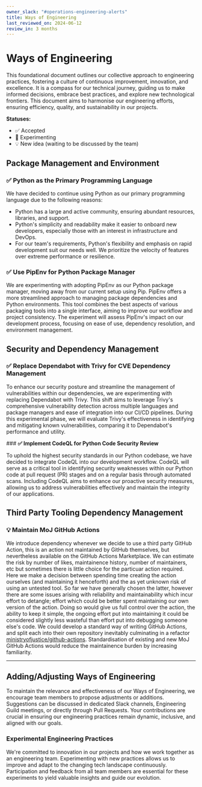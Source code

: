 ```yaml
---
owner_slack: "#operations-engineering-alerts"
title: Ways of Engineering
last_reviewed_on: 2024-06-12
review_in: 3 months
---
```


# Ways of Engineering

This foundational document outlines our collective approach to engineering practices, fostering a culture of continuous improvement, innovation, and excellence. It is a compass for our technical journey, guiding us to make informed decisions, embrace best practices, and explore new technological frontiers. This document aims to harmonise our engineering efforts, ensuring efficiency, quality, and sustainability in our projects.

**Statuses:**

- ✅ Accepted
- 🧪 Experimenting
- 💡 New idea (waiting to be discussed by the team)

## **Package Management and Environment**

### ✅ Python as the Primary Programming Language

We have decided to continue using Python as our primary programming language due to the following reasons:

- Python has a large and active community, ensuring abundant resources, libraries, and support.
- Python's simplicity and readability make it easier to onboard new developers, especially those with an interest in infrastructure and DevOps.
- For our team's requirements, Python's flexibility and emphasis on rapid development suit our needs well. We prioritize the velocity of features over extreme performance or resilience.

### **✅ Use PipEnv for Python Package Manager**

We are experimenting with adopting PipEnv as our Python package manager, moving away from our current setup using Pip. PipEnv offers a more streamlined approach to managing package dependencies and Python environments. This tool combines the best aspects of various packaging tools into a single interface, aiming to improve our workflow and project consistency. The experiment will assess PipEnv's impact on our development process, focusing on ease of use, dependency resolution, and environment management.

## **Security and Dependency Management**

### **✅ Replace Dependabot with Trivy for CVE Dependency Management**

To enhance our security posture and streamline the management of vulnerabilities within our dependencies, we are experimenting with replacing Dependabot with Trivy. This shift aims to leverage Trivy's comprehensive vulnerability detection across multiple languages and package managers and ease of integration into our CI/CD pipelines. During this experimental phase, we will evaluate Trivy's effectiveness in identifying and mitigating known vulnerabilities, comparing it to Dependabot's performance and utility.

### **✅ Implement CodeQL for Python Code Security Review**

To uphold the highest security standards in our Python codebase, we have decided to integrate CodeQL into our development workflow. CodeQL will serve as a critical tool in identifying security weaknesses within our Python code at pull request (PR) stages and on a regular basis through automated scans. Including CodeQL aims to enhance our proactive security measures, allowing us to address vulnerabilities effectively and maintain the integrity of our applications.

## **Third Party Tooling Dependency Management**

### **💡 Maintain MoJ GitHub Actions**

We introduce dependency whenever we decide to use a third party GitHub Action, this is an action not maintained by GitHub themselves, but nevertheless available on the GitHub Actions Marketplace. We can estimate the risk by number of likes, maintainence history, number of maintainers, etc but sometimes there is little choice for the particuar action required. Here we make a decision between spending time creating the action ourselves (and maintaining it henceforth) and the as yet unknown risk of using an untested tool. So far we have generally chosen the latter, however there are some issues arising with reliability and maintainability which incur effort to detangle; effort which could be better spent maintaining our own version of the action. Doing so would give us full control over the action, the ability to keep it simple, the ongoing effort put into maintaining it could be considered slightly less wasteful than effort put into debugging someone else's code. We could develop a standard way of writing GitHub Actions, and split each into their own repository inevitably culminating in a refactor [ministryofjustice/github-actions](https://github.com/ministryofjustice/github-actions). Standardisation of existing and new MoJ GitHub Actions would reduce the maintainence burden by increasing familiarity.


---

## Adding/Adjusting Ways of Engineering

To maintain the relevance and effectiveness of our Ways of Engineering, we encourage team members to propose adjustments or additions. Suggestions can be discussed in dedicated Slack channels, Engineering Guild meetings, or directly through Pull Requests. Your contributions are crucial in ensuring our engineering practices remain dynamic, inclusive, and aligned with our goals.

### Experimental Engineering Practices

We're committed to innovation in our projects and how we work together as an engineering team. Experimenting with new practices allows us to improve and adapt to the changing tech landscape continuously. Participation and feedback from all team members are essential for these experiments to yield valuable insights and guide our evolution.
